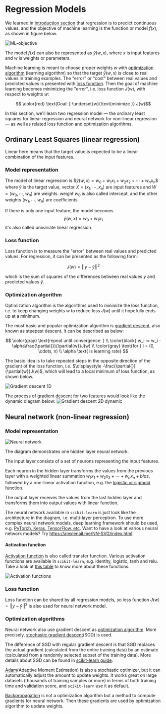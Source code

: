 # Regression Models

We learned in [Introduction section](1-intro.md) that regression is to predict continuous values, and the objective of machine learning is the function or model $f(x)$, as shown in figure below.

![ML-objective](image/1.1-ML-objective.png)

The model $f(x)$ can also be represented as $\hat{y}(w, x)$, where $x$ is input features and $w$ is weights or parameters.

Machine learning is meant to choose proper weights $w$ with [optimization algorithm](https://en.wikipedia.org/wiki/Mathematical_optimization) (learning algorithm) so that the target $\hat{y}(w, x)$ is close to real values in training examples. The "error" or "cost" between real values and predicted values is presented with [loss function](https://en.wikipedia.org/wiki/Loss_function). Then the goal of machine learning becomes minimizing the "error", i.e. loss function $J(w)$, with respect to weights $w$:

$$ \color{red} \text{Goal:  } \underset{w}{\text{minimize }} J(w)$$

In this section, we'll learn two regression model — the ordinary least squares for linear regression and neural network for non-linear regression — as well as related loss function and optimization algorithms.


## Ordinary Least Squares (linear regression)

Linear here means that the target value is expected to be a linear combination of the input features.

### Model representation

The model of linear regression is
$$\hat{y}(w,x) = w_0 + w_1x_1 + w_2x_2 + \cdots + w_nx_n \$$
where $\hat{y}$ is the target value, vector $X = (x_1, \cdots, x_n)$ are input features and $W = (w_0, \cdots, w_n)$ are weights. weight $w_0$ is also called intercept, and the other weights $(w_1, \cdots, w_n)$ are coefficients.

If there is only one input feature, the model becomes
$$\hat{y}(w,x) = w_0 + w_1x_1$$
it's also called univariate linear regression.

### Loss function

Loss function is to measure the "error" between real values and predicted values. For regression, it can be presented as the following form:

$$ J(w) = ||y - \hat{y}||^2 $$

which is the sum of squares of the differences between real values $y$ and predicted values $\hat{y}$.

### Optimization algorithm

Optimization algorithm is the algorithms used to minimize the loss function, i.e. to keep changing weights $w$ to reduce loss $J(w)$ until it hopefully ends up at a minimum.

The most basic and popular optimization algorithm is [gradient descent](https://en.wikipedia.org/wiki/Gradient_descent), also known as steepest descent. It can be described as below:

$$ \color{gray} \text{repeat until convergence: } \\
     \color{black} w_i := w_i - \alpha\frac{\partial{}}{\partial{w}}J(w) \\
    \color{gray}
    \text{for } i = (0, \cdots, n) \\
    \alpha \text{ is learning rate}
$$

The basic idea is to take repeated steps in the opposite direction of the gradient of the loss function, i.e. $\displaystyle -\frac{\partial{}}{\partial{w}}J(w)$, which will lead to a local minimum of loss function, as shown below.

![Gradient descent 1D](image/Gradient-descent.png)
<!-- Figure Gradient-descent.png from https://imaddabbura.github.io/img/gradient-descent-algorithms/gradients.PNG -->

The process of gradient descent for two features would look like the dynamic diagram below:
![Gradient descent 2D dynamic](image/Gradient_descent_dynamic.gif)
<!-- Figure Gradient_descent_dynamic.gif from https://blog.paperspace.com/intro-to-optimization-in-deep-learning-gradient-descent/ -->


## Neural network (non-linear regression)

### Model representation

![Neural network](image/Neural_network.png)

The diagram demonstrates one hidden layer neural network.

<!-- Text from https://scikit-learn.org/stable/modules/neural_networks_supervised.html#multi-layer-perceptron -->
The input layer consists of a set of neurons representing the input features.

 Each neuron in the hidden layer transforms the values from the previous layer with a weighted linear summation $w_1x_1 + w_2x_2 + \cdots + w_nx_n + bias$, followed by a non-linear activation function, e.g. the [logistic or sigmoid function](https://en.wikipedia.org/wiki/Sigmoid_function).

 The output layer receives the values from the last hidden layer and transforms them into output values with linear function.

The neural network available in `scikit-learn` is just look like the architecture in the diagram, i.e. multi-layer perceptron. To use more complex neural network models, deep learning framework should be used, e.g. [PyTorch, Keras, TensorFlow, etc](https://en.wikipedia.org/wiki/Comparison_of_deep_learning_software). Want to have a look at various neural network models? Try https://alexlenail.me/NN-SVG/index.html.

#### Activation function
[Activation function](https://en.wikipedia.org/wiki/Activation_function) is also called transfer function. Various activation functions are available in `scikit-learn`, e.g. identity, logistic, tanh and relu. Take a look at [this table](https://en.wikipedia.org/wiki/Activation_function#Table_of_activation_functions) to know more about these functions.

![Activation functions](image/Activation_functions.png)
<!-- Table is from https://en.wikipedia.org/wiki/Activation_function#Table_of_activation_functions -->


### Loss function
Loss function can be shared by all regression models, so loss function $J(w) = ||y - \hat{y}||^2$ is also used for neural network model.

### Optimization algorithms

 Neural network also use gradient descent as [optimization algorithm](https://scikit-learn.org/stable/modules/neural_networks_supervised.html#algorithms). More precisely, [stochastic gradient descent](https://en.wikipedia.org/wiki/Stochastic_gradient_descent)(SGD) is used.

 The difference of SGD with regular gradient descent is that SGD replaces the actual gradient (calculated from the entire training data) by an estimate (calculated from a randomly selected subset of the training data). More details about SGD can be found in [scikit-learn guide](https://scikit-learn.org/stable/modules/sgd.html).


[Adam](https://en.wikipedia.org/wiki/Stochastic_gradient_descent#Adam)(Adaptive Moment Estimation) is also a stochastic optimizer, but it can automatically adjust the amount to update weights. It works great on large datasets (thousands of training samples or more) in terms of both training time and validation score, and `scikit-learn` use it as default.

[Backpropagation](https://en.wikipedia.org/wiki/Backpropagation) is not a optimization algorithm but a method to compute gradients for neural network. Then these gradients are used by optimization algorithm to update weights.

